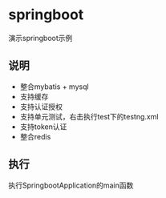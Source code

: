 # springboot

演示springboot示例

## 说明

* 整合mybatis + mysql
* 支持缓存
* 支持认证授权
* 支持单元测试，右击执行test下的testng.xml
* 支持token认证
* 整合redis

## 执行

执行SpringbootApplication的main函数